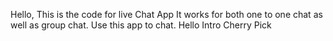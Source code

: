 Hello, This is the code for live Chat App
It works for both one to one chat as well as group chat.
Use this app to chat.
Hello
Intro Cherry Pick
